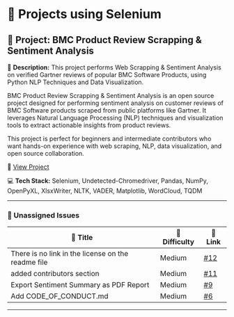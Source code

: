# 🚀 Projects using Selenium

## 📌 Project: BMC Product Review Scrapping & Sentiment Analysis

📝 **Description:** This project performs Web Scrapping & Sentiment Analysis on verified Gartner reviews of popular BMC Software Products, using Python NLP Techniques and Data Visualization.

BMC Product Review Scrapping & Sentiment Analysis is an open source project designed for performing sentiment analysis on customer reviews of BMC Software products scraped from public platforms like Gartner. It leverages Natural Language Processing (NLP) techniques and visualization tools to extract actionable insights from product reviews.

This project is perfect for beginners and intermediate contributors who want hands-on experience with web scraping, NLP, data visualization, and open source collaboration.

🔗 [View Project](https://github.com/Yash22222/BMC-Product-Reviews-Web-Scrapping-Sentiment-Analysis)

💻 **Tech Stack:** Selenium, Undetected-Chromedriver, Pandas, NumPy, OpenPyXL, XlsxWriter, NLTK, VADER, Matplotlib, WordCloud, TQDM

---

### 🐛 Unassigned Issues

| 🔖 Title | 🎯 Difficulty | 🔗 Link |
|----------|----------------|---------|
| There is no link in the license on the readme file | Medium | [#12](https://github.com/Yash22222/BMC-Product-Reviews-Web-Scrapping-Sentiment-Analysis/issues/12) |
| added contributors section | Medium | [#11](https://github.com/Yash22222/BMC-Product-Reviews-Web-Scrapping-Sentiment-Analysis/pull/11) |
| Export Sentiment Summary as PDF Report | Medium | [#9](https://github.com/Yash22222/BMC-Product-Reviews-Web-Scrapping-Sentiment-Analysis/issues/9) |
| Add CODE_OF_CONDUCT.md | Medium | [#6](https://github.com/Yash22222/BMC-Product-Reviews-Web-Scrapping-Sentiment-Analysis/issues/6) |

---

